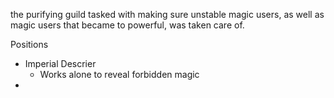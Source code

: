  the purifying guild tasked with making sure unstable magic users, as well as magic users that became to powerful, was taken care of. 


Positions
- Imperial Descrier
	- Works alone to reveal forbidden magic 
- 